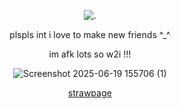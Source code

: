 <p align="center"

![.](https://komarev.com/ghpvc/?username=itarinn&color=330C2F&label=people)









<p align="center"


plspls int i love to make new friends ^_^ 

<p align="center"

im afk lots so w2i !!! 

<p align="center"
  
![Screenshot 2025-06-19 155706 (1)](https://github.com/user-attachments/assets/0762bacc-7fe4-4501-938a-daca639c39fe)







<p align="center"








<p align="center"
  


[strawpage](https://twotimv.straw.page/)
</p
